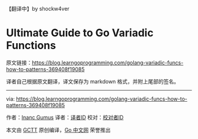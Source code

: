 【翻译中】by shockw4ver

# Ultimate Guide to Go Variadic Functions

原文链接：https://blog.learngoprogramming.com/golang-variadic-funcs-how-to-patterns-369408f19085

译者自己根据原文翻译，译文保存为 markdown 格式，并附上尾部的签名。

----------------

via: https://blog.learngoprogramming.com/golang-variadic-funcs-how-to-patterns-369408f19085

作者：[Inanc Gumus](https://blog.learngoprogramming.com/@inanc)
译者：[译者ID](https://github.com/译者ID)
校对：[校对者ID](https://github.com/校对者ID)

本文由 [GCTT](https://github.com/studygolang/GCTT) 原创编译，[Go 中文网](https://studygolang.com/) 荣誉推出
